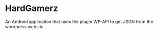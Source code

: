 # HardGamerz
An Android application that uses the plugin WP-API to get JSON from the wordpress website
